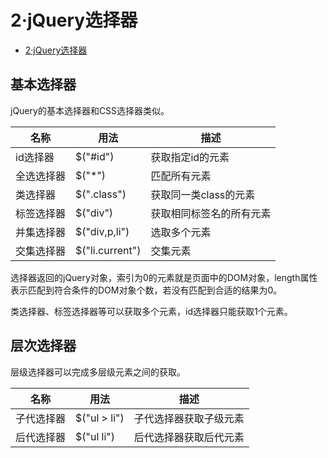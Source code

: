 # 2·jQuery选择器

<!-- TOC -->
* [2·jQuery选择器](#2jquery选择器)
<!-- TOC -->

## 基本选择器
jQuery的基本选择器和CSS选择器类似。

| 名称    | 用法              | 描述            |
|-------|-----------------|---------------|
| id选择器 | $("#id")        | 获取指定id的元素     |
| 全选选择器 | $("*")          | 匹配所有元素        |
| 类选择器  | $(".class")     | 获取同一类class的元素 |
| 标签选择器 | $("div")        | 获取相同标签名的所有元素  |
| 并集选择器 | $("div,p,li")   | 选取多个元素        |
| 交集选择器 | $("li.current") | 交集元素          |

选择器返回的jQuery对象，索引为0的元素就是页面中的DOM对象，length属性表示匹配到符合条件的DOM对象个数，若没有匹配到合适的结果为0。

类选择器、标签选择器等可以获取多个元素，id选择器只能获取1个元素。

## 层次选择器
层级选择器可以完成多层级元素之间的获取。

| 名称    | 用法           | 描述          |
|-------|--------------|-------------|
| 子代选择器 | $("ul > li") | 子代选择器获取子级元素 |
| 后代选择器 | $("ul li")   | 后代选择器获取后代元素 |

		
		